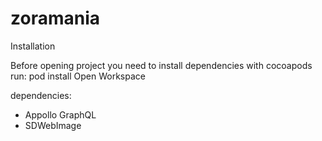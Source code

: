 # zoramania

Installation

Before opening project you need to install dependencies with cocoapods
run: pod install
Open Workspace

dependencies:
- Appollo GraphQL 
- SDWebImage
